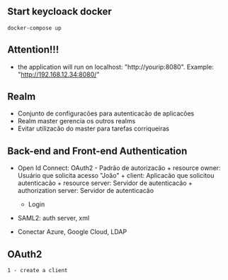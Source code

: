 ## Start keycloack docker
```
docker-compose up
```
## Attention!!!
- the application will run on localhost: "http://yourip:8080". Example: "http://192.168.12.34:8080/"

## Realm
- Conjunto de configuracões para autenticacão de aplicacões
- Realm master gerencia os outros realms
- Evitar utilizacão do master para tarefas corriqueiras

## Back-end and Front-end Authentication
 - Open Id Connect:
    OAuth2 - Padrão de autorizacão
        + resource owner: Usuário que solicita acesso "João"
        + client: Aplicacão que solicitou autenticacão
        + resource server: Servidor de autenticacão
        + authorization server:  Servidor de autenticacão
    - Login

 - SAML2: auth server, xml
 - Conectar Azure, Google Cloud, LDAP


## OAuth2
    1 - create a client